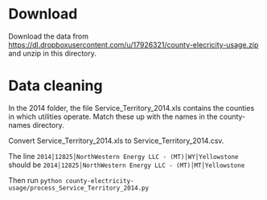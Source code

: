 # Download

Download the data from <https://dl.dropboxusercontent.com/u/17926321/county-elecricity-usage.zip> and unzip in this directory.

# Data cleaning

In the 2014 folder, the file Service_Territory_2014.xls
contains the counties in which utilities operate. Match these up with the
names in the county-names directory.

Convert Service_Territory_2014.xls to Service_Territory_2014.csv.

The line `2014│12825│NorthWestern Energy LLC - (MT)│WY│Yellowstone`
should be `2014│12825│NorthWestern Energy LLC - (MT)│MT│Yellowstone`


Then run `python
county-electricity-usage/process_Service_Territory_2014.py`
